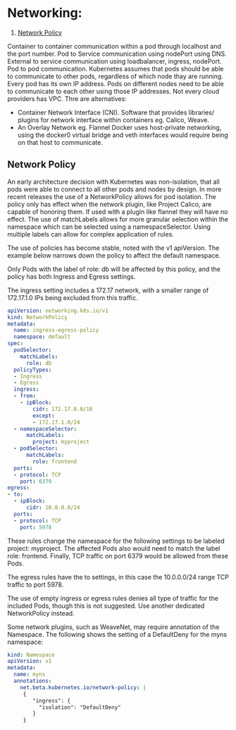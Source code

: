 # Networking:
1. [Network Policy](#network-policy)

Container to container communication  within a pod through localhost and the port number.
Pod to Service communication using nodePort using DNS.
External to service communication using loadbalancer, ingress, nodePort.
Pod to pod communication.
Kubernetes assumes that pods should be able to communicate to other pods, regardless of which node thay are running. 
Every pod has its own IP address. Pods on different nodes need to be able to communicate to each other using those IP addresses.
Not every cloud providers has VPC. Thre are alternatives:
- Container Network Interface (CNI).
Software that provides libraries/ plugins for network interface within containers eg. Calico, Weave.
- An Overlay Network eg. Flannel
Docker uses host-private networking, using the docker0 virtual bridge and veth interfaces would require being on that
host to communicate.


## Network Policy

An early architecture decision with Kubernetes was non-isolation, that all pods were able to connect to all other pods
and nodes by design. In more recent releases the use of a NetworkPolicy allows for pod isolation. The policy only
has effect when the network plugin, like Project Calico, are capable of honoring them. If used with a plugin like flannel
they will have no effect. The use of matchLabels allows for more granular selection within the namespace which
can be selected using a namespaceSelector. Using multiple labels can allow for complex application of rules.


The use of policies has become stable, noted with the v1 apiVersion. The example below narrows down the policy to affect the default namespace.


Only Pods with the label of role: db will be affected by this policy, and the policy has both Ingress and Egress settings.

The ingress setting includes a 172.17 network, with a smaller range of 172.17.1.0 IPs being excluded from this traffic.


``` yaml
apiVersion: networking.k8s.io/v1
kind: NetworkPolicy
metadata:
  name: ingress-egress-policy
  namespace: default
spec:
  podSelector:
    matchLabels:
      role: db
  policyTypes:
  - Ingress
  - Egress
  ingress:
  - from:
    - ipBlock:
        cidr: 172.17.0.0/16
        except:
        - 172.17.1.0/24
  - namespaceSelector:
      matchLabels:
        project: myproject
  - podSelector:
      matchLabels:
        role: frontend
  ports:
  - protocol: TCP
    port: 6379
egress:
- to:
  - ipBlock:
      cidr: 10.0.0.0/24
  ports:
  - protocol: TCP
    port: 5978
```

These rules change the namespace for the following settings to be labeled project: myproject. The affected Pods also would need to match the label role: frontend. Finally, TCP traffic on port 6379 would be allowed from these Pods.

The egress rules have the to settings, in this case the 10.0.0.0/24 range TCP traffic to port 5978.

The use of empty ingress or egress rules denies all type of traffic for the included Pods, though this is not suggested. Use another dedicated NetworkPolicy instead.

Some network plugins, such as WeaveNet, may require annotation of the Namespace. The following shows the setting of a DefaultDeny for the myns namespace:


``` yaml
kind: Namespace
apiVersion: v1
metadata:
  name: myns
  annotations:
    net.beta.kubernetes.io/network-policy: |
     {
        "ingress": {
          "isolation": "DefaultDeny"
        }
     }

 ```    

